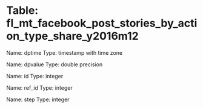 Table: fl_mt_facebook_post_stories_by_action_type_share_y2016m12
================================================================

Name: dptime
Type: timestamp with time zone

Name: dpvalue
Type: double precision

Name: id
Type: integer

Name: ref_id
Type: integer

Name: step
Type: integer

